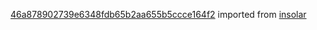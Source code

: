 [46a878902739e6348fdb65b2aa655b5ccce164f2](https://github.com/insolar/insolar/commit/46a878902739e6348fdb65b2aa655b5ccce164f2) imported from [insolar](https://github.com/insolar/insolar)
